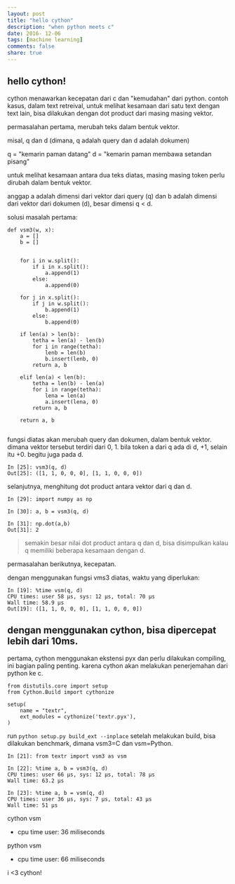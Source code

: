 ```yaml
---
layout: post
title: "hello cython"
description: "when python meets c"
date: 2016- 12-06
tags: [machine learning]
comments: false
share: true
---
```


hello cython!
---

cython menawarkan kecepatan dari c dan "kemudahan" dari python.
contoh kasus, dalam text retreival, untuk melihat kesamaan dari satu text dengan text lain, bisa dilakukan dengan dot product dari masing masing vektor.

permasalahan pertama, merubah teks dalam bentuk vektor.

misal, q dan d (dimana, q adalah query dan d adalah dokumen)

q = "kemarin paman datang"
d = "kemarin paman membawa setandan pisang"

untuk melihat kesamaan antara dua teks diatas, masing masing token perlu 
dirubah dalam bentuk vektor.

anggap a adalah dimensi dari vektor dari query (q) dan b adalah dimensi dari vektor dari dokumen (d), besar dimensi q < d. 

solusi masalah pertama:

```
def vsm3(w, x):
    a = []
    b = []

    
    for i in w.split():
        if i in x.split(): 
            a.append(1)
        else:
            a.append(0)

    for j in x.split():
        if j in w.split():
            b.append(1)
        else:
            b.append(0)
    
    if len(a) > len(b):
        tetha = len(a) - len(b)
        for i in range(tetha):
            lenb = len(b)
            b.insert(lenb, 0)
        return a, b
    
    elif len(a) < len(b):
        tetha = len(b) - len(a)
        for i in range(tetha):
            lena = len(a)
            a.insert(lena, 0)
        return a, b
        
    return a, b
    
```

fungsi diatas akan merubah query dan dokumen, dalam bentuk vektor.
dimana vektor tersebut terdiri dari 0, 1. bila token a dari q ada di d, +1, selain itu +0. begitu juga pada d.

```
In [25]: vsm3(q, d)
Out[25]: ([1, 1, 0, 0, 0], [1, 1, 0, 0, 0])

```

selanjutnya, menghitung dot product antara vektor dari q dan d.

```
In [29]: import numpy as np

In [30]: a, b = vsm3(q, d)

In [31]: np.dot(a,b)
Out[31]: 2
````

> semakin besar nilai dot product antara q dan d, bisa disimpulkan kalau q memiliki beberapa kesamaan dengan d. 

permasalahan berikutnya, kecepatan.

dengan menggunakan fungsi vms3 diatas, waktu yang diperlukan:

```
In [19]: %time vsm(q, d)
CPU times: user 58 µs, sys: 12 µs, total: 70 µs
Wall time: 58.9 µs
Out[19]: ([1, 1, 0, 0, 0], [1, 1, 0, 0, 0])
```

dengan menggunakan cython, bisa dipercepat lebih dari 10ms.
---

pertama, cython menggunakan ekstensi pyx dan perlu dilakukan compiling, ini bagian paling penting. karena cython akan melakukan penerjemahan dari python ke c.

```
from distutils.core import setup
from Cython.Build import cythonize

setup(
    name = "textr",
    ext_modules = cythonize('textr.pyx'),
)

```

run `python setup.py build_ext --inplace`
setelah melakukan build, bisa dilakukan benchmark, dimana vsm3=C dan vsm=Python.

```
In [21]: from textr import vsm3 as vsm

In [22]: %time a, b = vsm3(q, d)
CPU times: user 66 µs, sys: 12 µs, total: 78 µs
Wall time: 63.2 µs

In [23]: %time a, b = vsm(q, d)
CPU times: user 36 µs, sys: 7 µs, total: 43 µs
Wall time: 51 µs

```
cython vsm
- cpu time user: 36 miliseconds

python vsm
- cpu time user: 66 miliseconds

i <3 cython!


